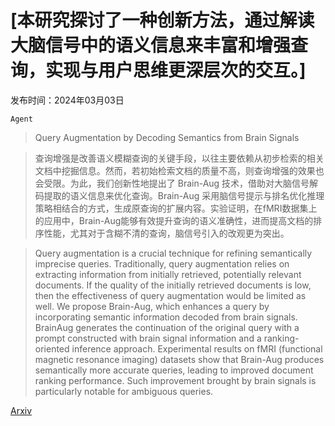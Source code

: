 # [本研究探讨了一种创新方法，通过解读大脑信号中的语义信息来丰富和增强查询，实现与用户思维更深层次的交互。]

发布时间：2024年03月03日

`Agent`

> Query Augmentation by Decoding Semantics from Brain Signals

> 查询增强是改善语义模糊查询的关键手段，以往主要依赖从初步检索的相关文档中挖掘信息。然而，若初始检索文档的质量不高，则查询增强的效果也会受限。为此，我们创新性地提出了 Brain-Aug 技术，借助对大脑信号解码提取的语义信息来优化查询。Brain-Aug 采用脑信号提示与排名优化推理策略相结合的方式，生成原查询的扩展内容。实验证明，在fMRI数据集上的应用中，Brain-Aug能够有效提升查询的语义准确性，进而提高文档的排序性能，尤其对于含糊不清的查询，脑信号引入的改观更为突出。

> Query augmentation is a crucial technique for refining semantically imprecise queries. Traditionally, query augmentation relies on extracting information from initially retrieved, potentially relevant documents. If the quality of the initially retrieved documents is low, then the effectiveness of query augmentation would be limited as well. We propose Brain-Aug, which enhances a query by incorporating semantic information decoded from brain signals. BrainAug generates the continuation of the original query with a prompt constructed with brain signal information and a ranking-oriented inference approach. Experimental results on fMRI (functional magnetic resonance imaging) datasets show that Brain-Aug produces semantically more accurate queries, leading to improved document ranking performance. Such improvement brought by brain signals is particularly notable for ambiguous queries.

[Arxiv](https://arxiv.org/abs/2402.15708)
